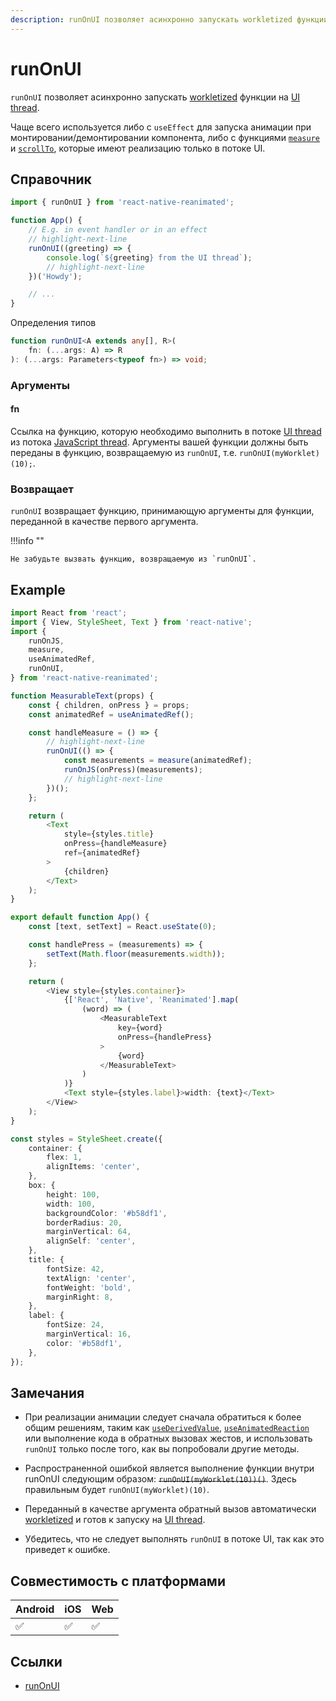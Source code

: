 ```yaml
---
description: runOnUI позволяет асинхронно запускать workletized функции на UI thread
---
```


# runOnUI

`runOnUI` позволяет асинхронно запускать [workletized](../fundamentals/glossary.md#to-workletize) функции на [UI thread](../fundamentals/glossary.md#ui-thread).

Чаще всего используется либо с `useEffect` для запуска анимации при монтировании/демонтировании компонента, либо с функциями [`measure`](../advanced/measure.md) и [`scrollTo`](../scroll/scrollTo.md), которые имеют реализацию только в потоке UI.

## Справочник

```javascript
import { runOnUI } from 'react-native-reanimated';

function App() {
    // E.g. in event handler or in an effect
    // highlight-next-line
    runOnUI((greeting) => {
        console.log(`${greeting} from the UI thread`);
        // highlight-next-line
    })('Howdy');

    // ...
}
```

Определения типов

```typescript
function runOnUI<A extends any[], R>(
    fn: (...args: A) => R
): (...args: Parameters<typeof fn>) => void;
```

### Аргументы

#### fn

Ссылка на функцию, которую необходимо выполнить в потоке [UI thread](../fundamentals/glossary.md#ui-thread) из потока [JavaScript thread](../fundamentals/glossary.md#javascript-thread). Аргументы вашей функции должны быть переданы в функцию, возвращаемую из `runOnUI`, т.е. `runOnUI(myWorklet)(10);`.

### Возвращает

`runOnUI` возвращает функцию, принимающую аргументы для функции, переданной в качестве первого аргумента.

!!!info ""

    Не забудьте вызвать функцию, возвращаемую из `runOnUI`.

## Example

```ts
import React from 'react';
import { View, StyleSheet, Text } from 'react-native';
import {
    runOnJS,
    measure,
    useAnimatedRef,
    runOnUI,
} from 'react-native-reanimated';

function MeasurableText(props) {
    const { children, onPress } = props;
    const animatedRef = useAnimatedRef();

    const handleMeasure = () => {
        // highlight-next-line
        runOnUI(() => {
            const measurements = measure(animatedRef);
            runOnJS(onPress)(measurements);
            // highlight-next-line
        })();
    };

    return (
        <Text
            style={styles.title}
            onPress={handleMeasure}
            ref={animatedRef}
        >
            {children}
        </Text>
    );
}

export default function App() {
    const [text, setText] = React.useState(0);

    const handlePress = (measurements) => {
        setText(Math.floor(measurements.width));
    };

    return (
        <View style={styles.container}>
            {['React', 'Native', 'Reanimated'].map(
                (word) => (
                    <MeasurableText
                        key={word}
                        onPress={handlePress}
                    >
                        {word}
                    </MeasurableText>
                )
            )}
            <Text style={styles.label}>width: {text}</Text>
        </View>
    );
}

const styles = StyleSheet.create({
    container: {
        flex: 1,
        alignItems: 'center',
    },
    box: {
        height: 100,
        width: 100,
        backgroundColor: '#b58df1',
        borderRadius: 20,
        marginVertical: 64,
        alignSelf: 'center',
    },
    title: {
        fontSize: 42,
        textAlign: 'center',
        fontWeight: 'bold',
        marginRight: 8,
    },
    label: {
        fontSize: 24,
        marginVertical: 16,
        color: '#b58df1',
    },
});
```

## Замечания

-   При реализации анимации следует сначала обратиться к более общим решениям, таким как [`useDerivedValue`](../core/useDerivedValue.md), [`useAnimatedReaction`](../advanced/useAnimatedReaction.mdx) или выполнение кода в обратных вызовах жестов, и использовать `runOnUI` только после того, как вы попробовали другие методы.

-   Распространенной ошибкой является выполнение функции внутри runOnUI следующим образом: ~~`runOnUI(myWorklet(10))()`~~. Здесь правильным будет `runOnUI(myWorklet)(10)`.

-   Переданный в качестве аргумента обратный вызов автоматически [workletized](../fundamentals/glossary.md#to-workletize) и готов к запуску на [UI thread](../fundamentals/glossary.md#ui-thread).

-   Убедитесь, что не следует выполнять `runOnUI` в потоке UI, так как это приведет к ошибке.

## Совместимость с платформами

| Android | iOS | Web |
| ------- | --- | --- |
| ✅      | ✅  | ✅  |

## Ссылки

-   [runOnUI](https://docs.swmansion.com/react-native-reanimated/docs/threading/runOnUI)
